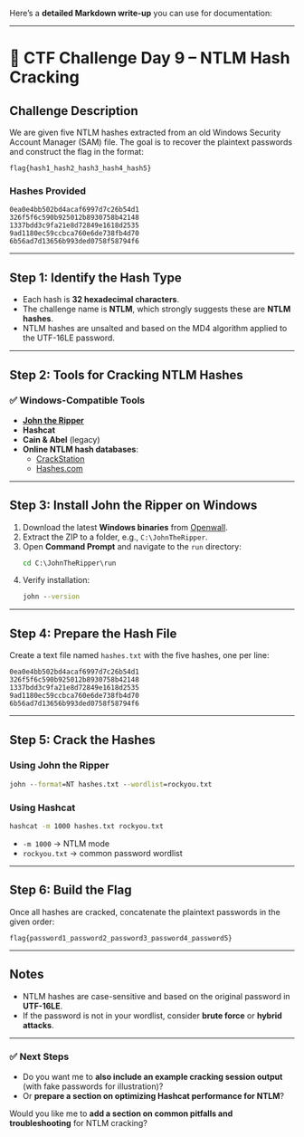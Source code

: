 Here’s a **detailed Markdown write-up** you can use for documentation:

---

# 🔐 CTF Challenge Day 9 – NTLM Hash Cracking

## **Challenge Description**
We are given five NTLM hashes extracted from an old Windows Security Account Manager (SAM) file. The goal is to recover the plaintext passwords and construct the flag in the format:

```
flag{hash1_hash2_hash3_hash4_hash5}
```

### **Hashes Provided**
```
0ea0e4bb502bd4acaf6997d7c26b54d1
326f5f6c590b925012b8930758b42148
1337bdd3c9fa21e8d72849e1618d2535
9ad1180ec59ccbca760e6de738fb4d70
6b56ad7d13656b993ded0758f58794f6
```

---

## **Step 1: Identify the Hash Type**
- Each hash is **32 hexadecimal characters**.
- The challenge name is **NTLM**, which strongly suggests these are **NTLM hashes**.
- NTLM hashes are unsalted and based on the MD4 algorithm applied to the UTF-16LE password.

---

## **Step 2: Tools for Cracking NTLM Hashes**
### ✅ **Windows-Compatible Tools**
- **[John the Ripper](https://www.openwall.com/john/)**
- **Hashcat**
- **Cain & Abel** (legacy)
- **Online NTLM hash databases**:
  - [CrackStation](https://crackstation.net)
  - [Hashes.com](https://hashes.com/en/decrypt/hash)

---

## **Step 3: Install John the Ripper on Windows**
1. Download the latest **Windows binaries** from [Openwall](https://www.openwall.com/john/).
2. Extract the ZIP to a folder, e.g., `C:\JohnTheRipper`.
3. Open **Command Prompt** and navigate to the `run` directory:
   ```cmd
   cd C:\JohnTheRipper\run
   ```
4. Verify installation:
   ```cmd
   john --version
   ```

---

## **Step 4: Prepare the Hash File**
Create a text file named `hashes.txt` with the five hashes, one per line:
```
0ea0e4bb502bd4acaf6997d7c26b54d1
326f5f6c590b925012b8930758b42148
1337bdd3c9fa21e8d72849e1618d2535
9ad1180ec59ccbca760e6de738fb4d70
6b56ad7d13656b993ded0758f58794f6
```

---

## **Step 5: Crack the Hashes**
### **Using John the Ripper**
```cmd
john --format=NT hashes.txt --wordlist=rockyou.txt
```

### **Using Hashcat**
```cmd
hashcat -m 1000 hashes.txt rockyou.txt
```
- `-m 1000` → NTLM mode
- `rockyou.txt` → common password wordlist

---

## **Step 6: Build the Flag**
Once all hashes are cracked, concatenate the plaintext passwords in the given order:
```
flag{password1_password2_password3_password4_password5}
```

---

## **Notes**
- NTLM hashes are case-sensitive and based on the original password in **UTF-16LE**.
- If the password is not in your wordlist, consider **brute force** or **hybrid attacks**.

---

### ✅ **Next Steps**
- Do you want me to **also include an example cracking session output** (with fake passwords for illustration)?
- Or **prepare a section on optimizing Hashcat performance for NTLM**?

Would you like me to **add a section on common pitfalls and troubleshooting** for NTLM cracking?